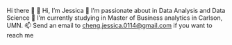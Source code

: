 Hi there 👋
👋 Hi, I’m Jessica
👀 I’m passionate about in Data Analysis and Data Science
🌱 I’m currently studying in Master of Business analytics in Carlson, UMN.
📫 Send an email to cheng.jessica.0114@gmail.com if you want to reach me
